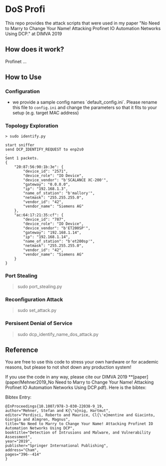 # DoS Profi

This repo provides the attack scripts that were used in my paper "No Need to Marry to Change Your Name! Attacking Profinet IO Automation Networks Using DCP." at DIMVA 2019

## How does it work?

Profinet ...

## How to Use 

### Configuration

- we provide a sample config names ´default_config.ini´. Please rename this file to `config.ini` and change the parameters so that it fits to your setup (e.g. target MAC address) 

### Topology Exploration

```
> sudo identify.py

start sniffer
send DCP_IDENTIFY_REQUEST to enp2s0
.
Sent 1 packets.
{
    "20:87:56:90:1b:3e": {
        "device_id": "2571",
        "device_role": "IO Device",
        "device_vendor": "b'SCALANCE XC-200'",
        "gateway": "0.0.0.0",
        "ip": "192.168.1.3",
        "name_of_station": "b'mallory'",
        "netmask": "255.255.255.0",
        "vendor_id": "42",
        "vendor_name": "Siemens AG"
    },
    "ac:64:17:21:35:cf": {
        "device_id": "787",
        "device_role": "IO Device",
        "device_vendor": "b'ET200SP'",
        "gateway": "192.168.1.14",
        "ip": "192.168.1.14",
        "name_of_station": "b'et200sp'",
        "netmask": "255.255.255.0",
        "vendor_id": "42",
        "vendor_name": "Siemens AG"
    }
}
```

### Port Stealing

> sudo port_stealing.py

### Reconfiguration Attack

> sudo set_attack.py


### Persisent Denial of Service 

> sudo dcp_identify_name_dos_attack.py




## Reference

You are free to use this code to stress your own hardware or for academic reasons, but please to not shot down any production system!

If you use the code in any way, please cite our DIMVA 2019 **[paper](paper/Mehner2019_No Need to Marry to Change Your Name! Attacking Profinet IO Automation Networks Using DCP.pdf). Here is the bibtex:

Bibtex Entry:

```
@InProceedings{10.1007/978-3-030-22038-9_19,
author="Mehner, Stefan and K{\"o}nig, Hartmut",
editor="Perdisci, Roberto and Maurice, Cl{\'e}mentine and Giacinto, Giorgio and Almgren, Magnus",
title="No Need to Marry to Change Your Name! Attacking Profinet IO Automation Networks Using DCP",
booktitle="Detection of Intrusions and Malware, and Vulnerability Assessment",
year="2019",
publisher="Springer International Publishing",
address="Cham",
pages="396--414"
}
```

